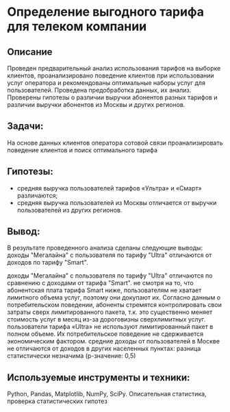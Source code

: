 # Определение выгодного тарифа для телеком компании
##  Описание
Проведен предварительный анализ использования тарифов на выборке клиентов, проанализировано поведение клиентов при использовании услуг оператора и рекомендованы оптимальные наборы услуг для пользователей. Проведена предобработка данных, их анализ. Проверены гипотезы о различии выручки абонентов разных тарифов и
различии выручки абонентов из Москвы и других регионов.
## Задачи:
На основе данных клиентов оператора сотовой связи проанализировать поведение клиентов и поиск оптимального тарифа

## Гипотезы:
* средняя выручка пользователей тарифов «Ультра» и «Смарт» различаются;
* средняя выручка пользователей из Москвы отличается от выручки пользователей из других регионов. 

## Вывод:
В результате проведенного анализа сделаны следующие выводы: доходы "Мегалайна" с пользователя по тарифу "Ultra" отличаются от доходов по тарифу "Smart".

доходы "Мегалайна" с пользователя по тарифу "Ultra" отличаются по сравнению с доходами от тарифа "Smart".
не смотря на то, что абонентская плата тарифа Smart ниже, пользователям не хватает лимитного объема услуг, поэтому они докупают их. Согласно данным о потребительском поведении, абоненты стремятся контролировать свои затраты сверх лимитированного пакета, т.к. это существенно меняет стоимость услуг в месяц из-за дороговизны сверхлимитных услуг.
пользователи тарифа «Ultra» не используют лимитированный пакет в полном объеме. Их потребительское поведение не сдерживается экономическим фактором.
средние доходы от пользователей в Москве не отличаются от доходов в других населенных пунктах: разница статистически незначима (p-значение: 0,5)

##  Используемые инструменты и техники:
 Python, Pandas, Matplotlib, NumPy, SciPy. Описательная статистика, проверка статистических гипотез
